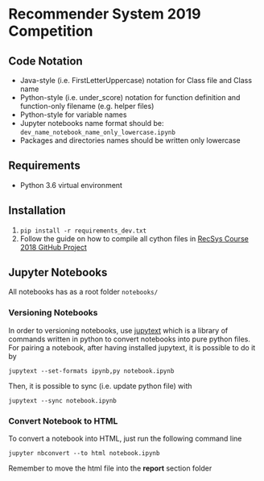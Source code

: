 # Recommender System 2019 Competition

## Code Notation

 - Java-style (i.e. FirstLetterUppercase) notation for Class file and Class name
 - Python-style (i.e. under_score) notation for function definition and function-only filename (e.g. helper files)
 - Python-style for variable names
 - Jupyter notebooks name format should be: <code>dev_name_notebook_name_only_lowercase.ipynb</code>
 - Packages and directories names should be written only lowercase

## Requirements

 - Python 3.6 virtual environment

## Installation
1. <code>pip install -r requirements_dev.txt</code>
2. Follow the guide on how to compile all cython files in <a href="https://github.com/MaurizioFD/RecSys_Course_2018">RecSys Course 2018 GitHub Project </a>

## Jupyter Notebooks
All notebooks has as a root folder <code>notebooks/</code>

### Versioning Notebooks
In order to versioning notebooks, use <a href="https://github.com/mwouts/jupytext">jupytext</a> which is a library of
commands written in python to convert notebooks into pure python files.
For pairing a notebook, after having installed jupytext, it is possible to do it by
<pre><code>jupytext --set-formats ipynb,py notebook.ipynb</code></pre>
Then, it is possible to sync (i.e. update python file) with
<pre><code>jupytext --sync notebook.ipynb</code></pre>

### Convert Notebook to HTML
To convert a notebook into HTML, just run the following command line
<pre><code>jupyter nbconvert --to html notebook.ipynb</code></pre>
Remember to move the html file into the **report** section folder
